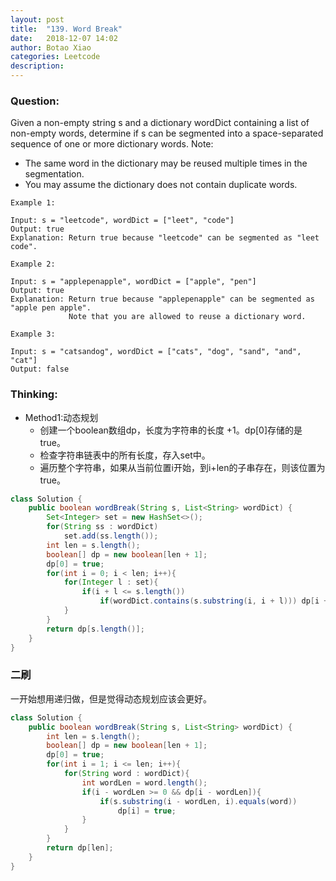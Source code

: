 ```yaml
---
layout: post
title:  "139. Word Break"
date:   2018-12-07 14:02
author: Botao Xiao
categories: Leetcode
description:
---
```

### Question:
Given a non-empty string s and a dictionary wordDict containing a list of non-empty words, determine if s can be segmented into a space-separated sequence of one or more dictionary words.
Note:
* The same word in the dictionary may be reused multiple times in the segmentation.
* You may assume the dictionary does not contain duplicate words.

```
Example 1:

Input: s = "leetcode", wordDict = ["leet", "code"]
Output: true
Explanation: Return true because "leetcode" can be segmented as "leet code".

Example 2:

Input: s = "applepenapple", wordDict = ["apple", "pen"]
Output: true
Explanation: Return true because "applepenapple" can be segmented as "apple pen apple".
             Note that you are allowed to reuse a dictionary word.

Example 3:

Input: s = "catsandog", wordDict = ["cats", "dog", "sand", "and", "cat"]
Output: false
```

### Thinking:
* Method1:动态规划
	* 创建一个boolean数组dp，长度为字符串的长度 +1。dp[0]存储的是true。
	* 检查字符串链表中的所有长度，存入set中。
	* 遍历整个字符串，如果从当前位置i开始，到i+len的子串存在，则该位置为true。

```Java
class Solution {
    public boolean wordBreak(String s, List<String> wordDict) {
        Set<Integer> set = new HashSet<>();
        for(String ss : wordDict)
            set.add(ss.length());
        int len = s.length();
        boolean[] dp = new boolean[len + 1];
        dp[0] = true;
        for(int i = 0; i < len; i++){
            for(Integer l : set){
                if(i + l <= s.length())
                    if(wordDict.contains(s.substring(i, i + l))) dp[i + l] |= dp[i];
            }
        }
        return dp[s.length()];
    }
}
```

### 二刷
一开始想用递归做，但是觉得动态规划应该会更好。
```Java
class Solution {
    public boolean wordBreak(String s, List<String> wordDict) {
        int len = s.length();
        boolean[] dp = new boolean[len + 1];
        dp[0] = true;
        for(int i = 1; i <= len; i++){
            for(String word : wordDict){
                int wordLen = word.length();
                if(i - wordLen >= 0 && dp[i - wordLen]){
                    if(s.substring(i - wordLen, i).equals(word))
                        dp[i] = true;
                }
            }
        }
        return dp[len];
    }
}
```